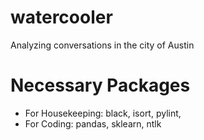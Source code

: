 # watercooler
Analyzing conversations in the city of Austin
# Necessary Packages
- For Housekeeping: black, isort, pylint, 
- For Coding: pandas, sklearn, ntlk
